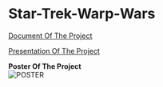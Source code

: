 # Star-Trek-Warp-Wars
[Document Of The Project](https://github.com/IEmreOzkayaI/Star-Trek-Warp-Wars/files/10855273/Report.docx)</br>

[Presentation Of The Project](https://github.com/IEmreOzkayaI/Star-Trek-Warp-Wars/files/10855274/Presentation.pptx)</br> 

<b>Poster Of The Project</b> </br>
![POSTER](https://user-images.githubusercontent.com/72611040/221988506-6007ca13-ed4c-44f6-8e78-436f315e45c7.png)


